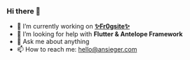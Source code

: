 ### Hi there 👋
<!--
![GitHub Statistics](https://github-readme-stats.vercel.app/api?username=ansieger&count_private=true&show_icons=true&theme=github_dark&include_all_commits=true)
-->

- 🔭 I’m currently working on **[✨Fr0gsite✨](https://fr0g.site)**
- 🤔 I’m looking for help with **Flutter & Antelope Framework**
- 💬 Ask me about anything
- 📫 How to reach me: hello@ansieger.com

<!--
**AnSieger/AnSieger** is a ✨ _special_ ✨ repository because its `README.md` (this file) appears on your GitHub profile.

Here are some ideas to get you started:

- 🔭 I’m currently working on ...
- 🌱 I’m currently learning ...
- 👯 I’m looking to collaborate on ...
- 🤔 I’m looking for help with ...
- 💬 Ask me about ...
- 📫 How to reach me: ...
- 😄 Pronouns: ...
- ⚡ Fun fact: ...
-->
